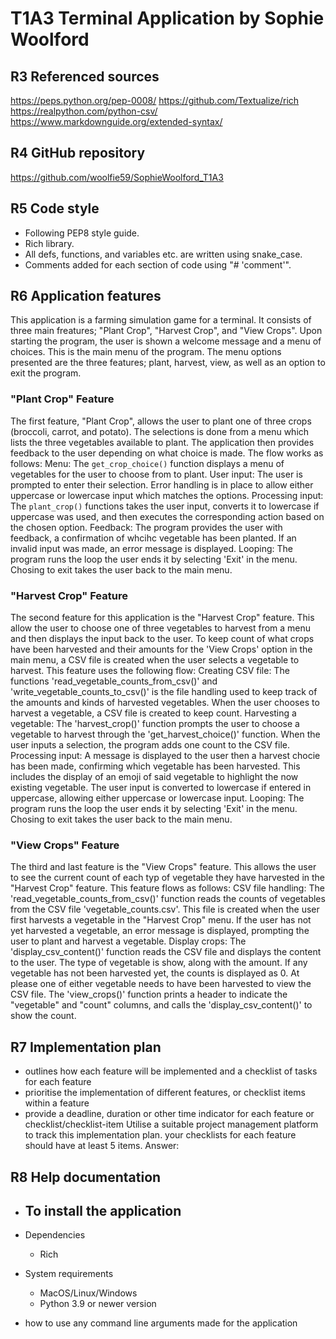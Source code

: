 # T1A3 Terminal Application by Sophie Woolford

## R3 Referenced sources
https://peps.python.org/pep-0008/
https://github.com/Textualize/rich
https://realpython.com/python-csv/
https://www.markdownguide.org/extended-syntax/


## R4 GitHub repository
https://github.com/woolfie59/SophieWoolford_T1A3


## R5 Code style
- Following PEP8 style guide.
- Rich library.
- All defs, functions, and variables etc. are written using snake_case.
- Comments added for each section of code using "# 'comment'".


## R6 Application features
This application is a farming simulation game for a terminal. It consists of three main freatures; "Plant Crop", "Harvest Crop", and "View Crops". Upon starting the program, the user is shown a welcome message and a menu of choices. This is the main menu of the program. The menu options presented are the three features; plant, harvest, view, as well as an option to exit the program.

### "Plant Crop" Feature
The first feature, "Plant Crop", allows the user to plant one of three crops (broccoli, carrot, and potato). The selections is done from a menu which lists the three vegetables available to plant. The application then provides feedback to the user depending on what choice is made. The flow works as follows:
Menu: The `get_crop_choice()` function displays a menu of vegetables for the user to choose from to plant.
User input: The user is prompted to enter their selection. Error handling is in place to allow either uppercase or lowercase input which matches the options.
Processing input: The `plant_crop()` functions takes the user input, converts it to lowercase if uppercase was used, and then executes the corresponding action based on the chosen option.
Feedback: The program provides the user with feedback, a confirmation of whcihc vegetable has been planted. If an invalid input was made, an error message is displayed.
Looping: The program runs the loop the user ends it by selecting 'Exit' in the menu. Chosing to exit takes the user back to the main menu.

### "Harvest Crop" Feature
The second feature for this application is the "Harvest Crop" feature. This allow the user to choose one of three vegetables to harvest from a menu and then displays the input back to the user. To keep count of what crops have been harvested and their amounts for the 'View Crops' option in the main menu, a CSV file is created when the user selects a vegetable to harvest. This feature uses the following flow:
Creating CSV file: The functions 'read_vegetable_counts_from_csv()' and 'write_vegetable_counts_to_csv()' is the file handling used to keep track of the amounts and kinds of harvested vegetables. When the user chooses to harvest a vegetable, a CSV file is created to keep count.
Harvesting a vegetable: The 'harvest_crop()' function prompts the user to choose a vegetable to harvest through the 'get_harvest_choice()' function. When the user inputs a selection, the program adds one count to the CSV file.
Processing input: A message is displayed to the user then a harvest chocie has been made, confirming which vegetable has been harvested. This includes the display of an emoji of said vegetable to highlight the now existing vegetable. The user input is converted to lowercase if entered in uppercase, allowing either uppercase or lowercase input.
Looping: The program runs the loop the user ends it by selecting 'Exit' in the menu. Chosing to exit takes the user back to the main menu.

### "View Crops" Feature
The third and last feature is the "View Crops" feature. This allows the user to see the current count of each typ of vegetable they have harvested in the "Harvest Crop" feature. This feature flows as follows:
CSV file handling: The 'read_vegetable_counts_from_csv()' function reads the counts of vegetables from the CSV file 'vegetable_counts.csv'. This file is created when the user first harvests a vegetable in the "Harvest Crop" menu. If the user has not yet harvested a vegetable, an error message is displayed, prompting the user to plant and harvest a vegetable.
Display crops: The 'display_csv_content()' function reads the CSV file and displays the content to the user. The type of vegetable is show, along with the amount. If any vegetable has not been harvested yet, the counts is displayed as 0. At please one of either vegetable needs to have been harvested to view the CSV file. The 'view_crops()' function prints a header to indicate the "vegetable" and "count" columns, and calls the 'display_csv_content()' to show the count.


## R7 Implementation plan
- outlines how each feature will be implemented and a checklist of tasks for each feature
- prioritise the implementation of different features, or checklist items within a feature
- provide a deadline, duration or other time indicator for each feature or checklist/checklist-item
Utilise a suitable project management platform to track this implementation plan.
your checklists for each feature should have at least 5 items.
Answer: 


## R8 Help documentation
- To install the application
    - 

- Dependencies
    - Rich

- System requirements
    - MacOS/Linux/Windows
    - Python 3.9 or newer version

- how to use any command line arguments made for the application
